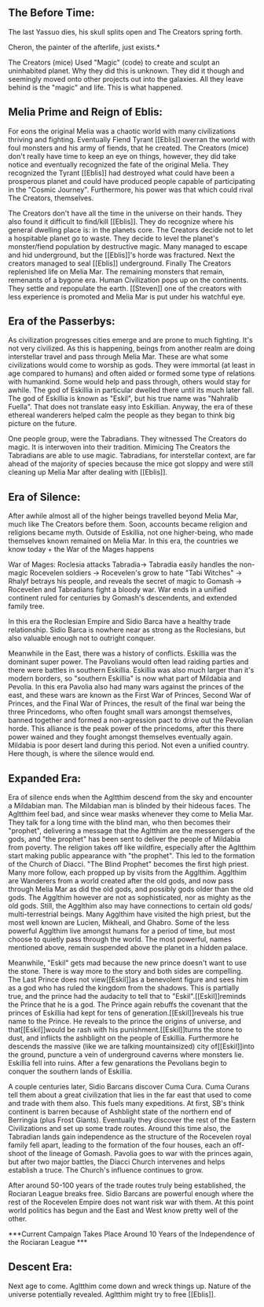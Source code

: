 ## The Before Time:
The last Yassuo dies, his skull splits open and The Creators spring forth.

Cheron, the painter of the afterlife, just exists.*

The Creators (mice) Used "Magic" (code)
to create and sculpt an uninhabited planet. Why they
did this is unknown. They did it though and seemingly
moved onto other projects out into the galaxies.
All they leave behind is the "magic" and life. This is
what happened.


## Melia Prime and Reign of Eblis:
For eons the original Melia was a 
chaotic world with many civilizations thriving and fighting.
Eventually Fiend Tyrant [[Eblis]] overran the world with foul monsters 
and his army of fiends, that he created. The Creators (mice)
don't really have time to keep an eye on things, however,  they
did take notice and eventually recognized the fate of the original
Melia. They recognized the Tyrant [[Eblis]] had destroyed what
could have been a prosperous planet and could have produced people
capable of participating in the "Cosmic Journey". Furthermore, his 
power was that which could rival The Creators, themselves.

The Creators don't have all the time in the universe on their hands. 
They also found it difficult to find/kill [[Eblis]]. They do recognize where his 
general dwelling place is: in the planets core. The Creators decide not to
let a hospitable planet go to waste. They decide to level the planet's
monster/fiend population by destructive magic. Many managed to escape 
and hid underground, but the [[Eblis]]'s horde was fractured. Next the 
creators managed to seal [[Eblis]] underground. Finally The Creators replenished
life on Melia Mar. The remaining monsters that remain, remenants of a bygone
era. Human Civilization pops up on the continents. They settle and repopulate
the earth. [[Steven]] one of the creators with less experience is promoted and Melia Mar
is put under his watchful eye.

## Era of the Passerbys:
As civilization progresses cities emerge and
are prone to much fighting. It's not very civilized.
As this is happening, beings from another realm are
doing interstellar travel and pass through Melia Mar.
These are what some civilizations would come to worship
as gods. They were immortal (at least in age compared
to humans) and often aided or formed some type of relations
with humankind. Some would help and pass through,
others would stay for awhile. The god of Eskillia in 
particular dwelled there until its much later fall. 
The god of Eskillia is known as "Eskil", but his true name
was "Nahralib Fuella". That does not translate easy into Eskillian.
Anyway, the era of these ethereal wanderers helped calm the
people as they began to think big picture on the future.

One people group, were the Tabradians. They witnessed The Creators
do magic. It is interwoven into their tradition. Mimicing The Creators
the Tabradians are able to use magic. Tabradians, for interstellar
context, are far ahead of the majority of species because the mice
got sloppy and were still cleaning up Melia Mar after dealing with [[Eblis]].


## Era of Silence:
After awhile almost all of the higher beings travelled 
beyond Melia Mar, much like The Creators before them.
Soon, accounts became religion and religions became myth.
Outside of Eskillia, not one higher-being, who made
themselves known remained on Melia Mar. In this era, 
the countries we know today + the War of the Mages happens

War of Mages: Roclesia attacks Tabradia-> Tabradia
easily handles the non-magic Rocevelen soldiers ->
Rocevelen's grow to hate "Tabi Witches" -> Rhalyf
betrays his people, and reveals the secret of magic
to Gomash -> Rocevelen and Tabradians fight a bloody
war. War ends in a unified continent ruled for centuries
by Gomash's descendents, and extended family tree.

In this era the Roclesian Empire and Sidio Barca have a healthy
trade relationship. Sidio Barca is nowhere near as strong as the
Roclesians, but also valuable enough not to outright conquer.

Meanwhile in the East, there was a history of conflicts. Eskillia
was the dominant super power. The Pavolians would often lead
raiding parties and there were battles in southern Eskillia.
Eskillia was also much larger than it's modern borders, so "southern
Eskillia" is now what part of Mildabia and Pevolia. In this
era Pavolia also had many wars against the princes of the east,
and these wars are known as the First War of Princes,
Second War of Princes, and the Final War of Princes, the result of
the final war being the three Princedoms, who often fought small
wars amongst themselves, banned together and formed a non-agression
pact to drive out the Pevolian horde. This alliance is the peak 
power of the princedoms, after this there power wained and they
fought amongst themselves eventually again. Mildabia is poor desert
land during this period. Not even a unified country. Here though,
is where the silence would end.

## Expanded Era:
Era of silence ends when the Agltthim descend from the sky
and encounter a Mildabian man. The Mildabian man is blinded by
their hideous faces. The Agltthim feel bad, and since wear masks
whenever they come to Melia Mar. They talk for a long time with
the blind man, who then becomes their "prophet", delivering a 
message that the Agltthim are the messengers of the gods, and 
"the prophet" has been sent to deliver the people of Mildabia from
poverty. The religion takes off like wildfire, especially after the
Agltthim start making public appearance with "the prophet". This
led to the formation of the Church of Diacci. "The Blind Prophet"
becomes the first high priest. Many more follow, each propped up
by visits from the Agglthim. Agglthim are Wanderers from a world
created after the old gods, and now pass through Melia Mar as did
the old gods, and possibly gods older than the old gods. The Agglthim
however are not as sophisticated, nor as mighty as the old gods.
Still, the Agglthim also may have connections to certain old gods/
multi-terrestrial beings. Many Agglthim have visited the high priest,
but the most well known are Lucien, Mikheali, and Ghabro. Some of the
less powerful Agglthim live amongst humans for a period of time, but most
choose to quietly pass through the world. The most powerful, names mentioned
above, remain suspended above the planet in a hidden palace. 

Meanwhile, "Eskil" gets mad because the new prince doesn't 
want to use the stone. There is way more to the story and both sides
are compelling. The Last Prince does not view[[Eskil]]as a benevolent
figure and sees him as a god who has ruled the kingdom from the shadows.
This is partially true, and the prince had the audacity to tell that to
"Eskil".[[Eskil]]reminds the Prince that he is a god. The Prince again
rebuffs the covenant that the princes of Eskillia had kept for tens of
generation.[[Eskil]]reveals his true name to the Prince. He reveals to the
prince the origins of universe, and that[[Eskil]]would be rash with his
punishment.[[Eskil]]turns the stone to dust, and inflicts the ashblight 
on the people of Eskillia. Furthermore he descends the massive (like we
are talking mountainsized) city of[[Eskil]]into the ground, puncture a vein
of underground caverns where monsters lie. Eskillia fell into ruins.
After a few genarations the Pevolians begin to conquer the southern lands
of Eskillia. 

A couple centuries later, Sidio Barcans discover Cuma Cura. Cuma
Curans tell them about a great civilization that lies in the far
east that used to come and trade with them also. This fuels many
expeditions. At first, SB's think continent is barren because of 
Ashblight state of the northern end of Berringia (plus Frost Giants).
Eventually they discover the rest of the Eastern Civilizations and
set up some trade routes. Around this time also, the Tabradian lands
gain independence as the structure of the Rocevelen royal family fell
apart, leading to the formation of the four houses, each an off-shoot
of the lineage of Gomash. Pavolia goes to war with the princes again,
but after two major battles, the Diacci Church intervenes and helps
establish a truce. The Church's influence continues to grow. 

After around 50-100 years of the trade routes truly being established,
the Rociaran League breaks free. Sidio Barcans are powerful enough
where the rest of the Rocevelen Empire does not want risk war with 
them. At this point world politics has begun and the East and West
know pretty well of the other. 

***Current Campaign Takes Place Around 10 Years of the Independence
of the Rociaran League ***

## Descent Era:
Next age to come. Agltthim come down and wreck things up. Nature of
the universe potentially revealed. Agltthim might try to free [[Eblis]].

